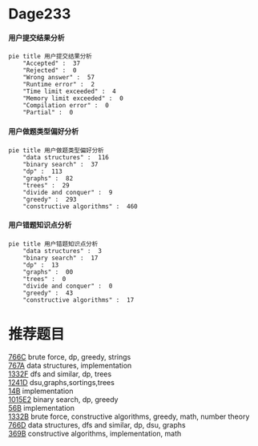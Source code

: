 # Dage233

<!-- tabs:start -->



#### **用户提交结果分析**

```mermaid
pie title 用户提交结果分析
    "Accepted" :  37
    "Rejected" :  0
    "Wrong answer" :  57
    "Runtime error" :  2
    "Time limit exceeded" :  4
    "Memory limit exceeded" :  0
    "Compilation error" :  0
    "Partial" :  0
```

#### **用户做题类型偏好分析**

```mermaid
pie title 用户做题类型偏好分析
    "data structures" :  116
    "binary search" :  37
    "dp" :  113
    "graphs" :  82
    "trees" :  29
    "divide and conquer" :  9
    "greedy" :  293
    "constructive algorithms" :  460
```
#### **用户错题知识点分析**

```mermaid
pie title 用户错题知识点分析
    "data structures" :  3
    "binary search" :  17
    "dp" :  13
    "graphs" :  00
    "trees" :  0
    "divide and conquer" :  0
    "greedy" :  43
    "constructive algorithms" :  17
```



<!-- tabs:end -->
# 推荐题目
[766C](https://codeforces.com/contest/766/problem/C)		brute force,
                        dp,
                        greedy,
                        strings		  
[767A](https://codeforces.com/contest/767/problem/A)		data structures,
                        implementation		  
[1332F](https://codeforces.com/contest/1332/problem/F)		dfs and similar,
                        dp,
                        trees		  
[1241D](https://codeforces.com/contest/1241/problem/D)		dsu,graphs,sortings,trees		  
[14B](https://codeforces.com/contest/14/problem/B)		implementation		  
[1015E2](https://codeforces.com/contest/1015E/problem/2)		binary search,
                        dp,
                        greedy		  
[56B](https://codeforces.com/contest/56/problem/B)		implementation		  
[1332B](https://codeforces.com/contest/1332/problem/B)		brute force,
                        constructive algorithms,
                        greedy,
                        math,
                        number theory		  
[766D](https://codeforces.com/contest/766/problem/D)		data structures,
                        dfs and similar,
                        dp,
                        dsu,
                        graphs		  
[369B](https://codeforces.com/contest/369/problem/B)		constructive algorithms,
                        implementation,
                        math		  
